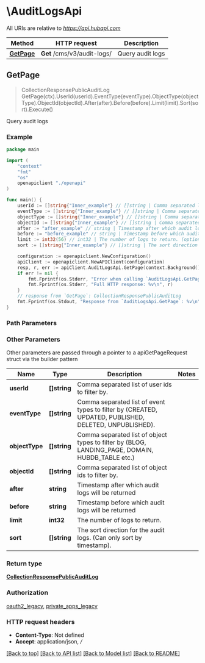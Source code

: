 # \AuditLogsApi

All URIs are relative to *https://api.hubapi.com*

Method | HTTP request | Description
------------- | ------------- | -------------
[**GetPage**](AuditLogsApi.md#GetPage) | **Get** /cms/v3/audit-logs/ | Query audit logs



## GetPage

> CollectionResponsePublicAuditLog GetPage(ctx).UserId(userId).EventType(eventType).ObjectType(objectType).ObjectId(objectId).After(after).Before(before).Limit(limit).Sort(sort).Execute()

Query audit logs



### Example

```go
package main

import (
    "context"
    "fmt"
    "os"
    openapiclient "./openapi"
)

func main() {
    userId := []string{"Inner_example"} // []string | Comma separated list of user ids to filter by. (optional)
    eventType := []string{"Inner_example"} // []string | Comma separated list of event types to filter by (CREATED, UPDATED, PUBLISHED, DELETED, UNPUBLISHED). (optional)
    objectType := []string{"Inner_example"} // []string | Comma separated list of object types to filter by (BLOG, LANDING_PAGE, DOMAIN, HUBDB_TABLE etc.) (optional)
    objectId := []string{"Inner_example"} // []string | Comma separated list of object ids to filter by. (optional)
    after := "after_example" // string | Timestamp after which audit logs will be returned (optional)
    before := "before_example" // string | Timestamp before which audit logs will be returned (optional)
    limit := int32(56) // int32 | The number of logs to return. (optional)
    sort := []string{"Inner_example"} // []string | The sort direction for the audit logs. (Can only sort by timestamp). (optional)

    configuration := openapiclient.NewConfiguration()
    apiClient := openapiclient.NewAPIClient(configuration)
    resp, r, err := apiClient.AuditLogsApi.GetPage(context.Background()).UserId(userId).EventType(eventType).ObjectType(objectType).ObjectId(objectId).After(after).Before(before).Limit(limit).Sort(sort).Execute()
    if err != nil {
        fmt.Fprintf(os.Stderr, "Error when calling `AuditLogsApi.GetPage``: %v\n", err)
        fmt.Fprintf(os.Stderr, "Full HTTP response: %v\n", r)
    }
    // response from `GetPage`: CollectionResponsePublicAuditLog
    fmt.Fprintf(os.Stdout, "Response from `AuditLogsApi.GetPage`: %v\n", resp)
}
```

### Path Parameters



### Other Parameters

Other parameters are passed through a pointer to a apiGetPageRequest struct via the builder pattern


Name | Type | Description  | Notes
------------- | ------------- | ------------- | -------------
 **userId** | **[]string** | Comma separated list of user ids to filter by. | 
 **eventType** | **[]string** | Comma separated list of event types to filter by (CREATED, UPDATED, PUBLISHED, DELETED, UNPUBLISHED). | 
 **objectType** | **[]string** | Comma separated list of object types to filter by (BLOG, LANDING_PAGE, DOMAIN, HUBDB_TABLE etc.) | 
 **objectId** | **[]string** | Comma separated list of object ids to filter by. | 
 **after** | **string** | Timestamp after which audit logs will be returned | 
 **before** | **string** | Timestamp before which audit logs will be returned | 
 **limit** | **int32** | The number of logs to return. | 
 **sort** | **[]string** | The sort direction for the audit logs. (Can only sort by timestamp). | 

### Return type

[**CollectionResponsePublicAuditLog**](CollectionResponsePublicAuditLog.md)

### Authorization

[oauth2_legacy](../README.md#oauth2_legacy), [private_apps_legacy](../README.md#private_apps_legacy)

### HTTP request headers

- **Content-Type**: Not defined
- **Accept**: application/json, */*

[[Back to top]](#) [[Back to API list]](../README.md#documentation-for-api-endpoints)
[[Back to Model list]](../README.md#documentation-for-models)
[[Back to README]](../README.md)

